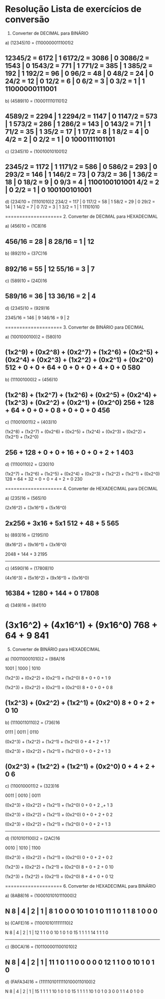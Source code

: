 # Resolução Lista de exercícios de conversão

1. Converter de DECIMAL para BINÁRIO

a) (12345)10 = (11000000111001)2

12345/2 = 6172 | 1
6172/2 = 3086 | 0
3086/2 = 1543 | 0
1543/2 = 771 | 1
771/2 = 385 | 1
385/2 = 192 | 1
192/2 = 96 | 0
96/2 = 48 | 0
48/2 = 24 | 0
24/2 = 12 | 0
12/2 = 6 | 0
6/2 = 3 | 0
3/2 = 1 | 1
11000000111001
---
b) (4589)10 = (1000111101101)2

4589/2 = 2294 | 1
2294/2 = 1147 | 0
1147/2 = 573 | 1
573/2 = 286 | 1
286/2 = 143 | 0
143/2 = 71 | 1
71/2 = 35 | 1
35/2 = 17 | 1
17/2 = 8 | 1
8/2 = 4 | 0
4/2 = 2 | 0
2/2 = 1 | 0
1000111101101
---
c) (2345)10 = (100100101001)2

2345/2 = 1172 | 1
1171/2 = 586 | 0
586/2 = 293 | 0
293/2 = 146 | 1
146/2 = 73 | 0
73/2 = 36 | 1
36/2 = 18 | 0
18/2 = 9 | 0
9/3 = 4 | 1100100101001
4/2 = 2 | 0
2/2 = 1 | 0
100100101001
---
d) (234)10  = (11101010)2
234/2 = 117 | 0
117/2 = 58 | 1
58/2 = 29 | 0
29/2 = 14 | 1
14/2 = 7 | 0
7/2 = 3 | 1
3/2 = 1 | 1
11101010

====================
2. Converter de DECIMAL para HEXADECIMAL

a) (456)10 = (1C8)16

456/16 = 28 | 8
28/16 = 1 | 12
---
b) (892)10 = (37C)16

892/16 = 55 | 12
55/16 = 3 | 7
---
c) (589)10 = (24D)16

589/16 = 36 | 13
36/16 = 2 | 4
---
d) (2345)10 = (929)16

2345/16 = 146 | 9
146/16 = 9 | 2

====================
3. Converter de BINÁRIO para DECIMAL

a) (1001000100)2 = (580)10

(1x2^9) + (0x2^8) + (0x2^7) + (1x2^6) + (0x2^5) + (0x2^4) + (0x2^3) + (1x2^2) + (0x2^1) + (0x2^0)
512 + 0 + 0 + 64 + 0 + 0 + 0 + 4 + 0 + 0
580
---
b) (111001000)2 = (456)10

(1x2^8) + (1x2^7) + (1x2^6) + (0x2^5) + (0x2^4) + (1x2^3) + (0x2^2) + (0x2^1) + (0x2^0)
256 + 128 + 64 + 0 + 0 + 0 8 + 0 + 0 + 0
456
---
c) (110010011)2 = (403)10

(1x2^8) + (1x2^7) + (0x2^6) + (0x2^5) + (1x2^4) + (0x2^3) + (0x2^2) + (1x2^1) + (1x2^0)

256 + 128 + 0 + 0 + 16 + 0 + 0 + 2 + 1
403
---
d) (11100110)2 = (230)10

(1x2^7) + (1x2^6) + (1x2^5) + (0x2^4) + (0x2^3) + (1x2^2) + (1x2^1) + (0x2^0)
128 + 64 + 32 + 0 + 0 + 4 + 2 + 0
230

====================
4. Converter de HEXADECIMAL para DECIMAL

a) (235)16 = (565)10

(2x16^2) + (3x16^1) + (5x16^0)

2x256 + 3x16 + 5x1
512 + 48 + 5
565
---
b) (893)16 = (2195)10

(8x16^2) + (9x16^1) + (3x16^0)

2048 + 144 + 3
2195

---
c) (4590)16 = (17808)10

(4x16^3) + (5x16^2) + (9x16^1) + (0x16^0)

16384 + 1280 + 144 + 0
17808
---
d) (349)16 = (841)10

(3x16^2) + (4x16^1) + (9x16^0)
768 + 64 + 9
841
====================
5. Converter de BINÁRIO para HEXADECIMAL

a) (100110001010)2 = (98A)16

1001 | 1000 | 1010

(1x2^3) + (0x2^2) + (0x2^1) + (1x2^0)
8 + 0 + 0 + 1
9

(1x2^3) + (0x2^2) + (0x2^1) + (0x2^0)
8 + 0 + 0 + 0
8

(1x2^3) + (0x2^2) + (1x2^1) + (0x2^0)
8 + 0 + 2 + 0
10
---
b) (11100110110)2 = (736)16

0111 | 0011 | 0110

(0x2^3) + (1x2^2) + (1x2^1) + (1x2^0)
0 + 4 + 2 + 1
7

(0x2^3) + (0x2^2) + (1x2^1) + (1x2^0)
0 + 0 + 2 + 1
3

(0x2^3) + (1x2^2) + (1x2^1) + (0x2^0)
0 + 4 + 2 + 0
6
---
c) (1100100011)2 = (323)16

0011 | 0010 | 0011

(0x2^3) + (0x2^2) + (1x2^1) + (1x2^0)
0 + 0 + 2 _+ 1
3

(0x2^3) + (0x2^2) + (1x2^1) + (0x2^0)
0 + 0 + 2 + 0
2

(0x2^3) + (0x2^2) + (1x2^1) + (1x2^0)
0 + 0 + 2 + 1
3

---
d) (1010101100)2 = (2AC)16

0010 | 1010 | 1100

(0x2^3) + (0x2^2) + (1x2^1) + (0x2^0)
0 + 0 + 2 + 0
2

(1x2^3) + (0x2^2) + (1x2^1) + (0x2^0)
8 + 0 + 2 + 0
10

(1x2^3) + (1x2^2) + (0x2^1) + (0x2^0)
8 + 4 + 0 + 0
12

====================
6. Converter de HEXADECIMAL para BINÁRIO

a) (8AB8)16 = (1000101010111000)2

N   8 | 4 | 2 | 1 |
8   1   0   0   0
10  1   0   1   0
11  1   0   1   1
8   1   0   0   0
---
b) (CAFE)16 = (1100101011111110)2

N   8 | 4 | 2 | 1 |
12  1   1   0   0
10  1   0   1   0
15  1   1   1   1
14  1   1   1   0


---
c) (B0CA)16 = (1011000011001010)2

N   8 | 4 | 2 | 1 |
11  1   0   1   1
0   0   0   0   0
12  1   1   0   0
10  1   0   1   0
---
d) (FAFA34)16 = (111110101111101000110100)2

N   8 | 4 | 2 | 1 |
15  1   1   1   1
10  1   0   1   0
15  1   1   1   1
10  1   0   1   0
3   0   0   1   1
4   0   1   0   0